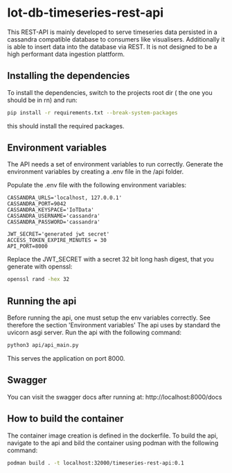 # Iot-db-timeseries-rest-api

This REST-API is mainly developed to serve timeseries data persisted in a cassandra compatible database to consumers like visualisers. Additionally it is able to insert data into the database via REST. It is not designed to be a high performant data ingestion plattform.
## Installing the dependencies

To install the dependencies, switch to the projects root dir ( the one you should be in rn) and run:
```sh
pip install -r requirements.txt --break-system-packages
```
this should install the required packages.

## Environment variables
The API needs a set of environment variables to run correctly.
Generate the environment variables by creating a .env file in the /api folder.

Populate the .env file with the following environment variables:
```.env
CASSANDRA_URLS='localhost, 127.0.0.1'
CASSANDRA_PORT=9042
CASSANDRA_KEYSPACE='IoTData'
CASSANDRA_USERNAME='cassandra'
CASSANDRA_PASSWORD='cassandra'

JWT_SECRET='generated jwt secret'
ACCESS_TOKEN_EXPIRE_MINUTES = 30
API_PORT=8000
```
Replace the JWT_SECRET with a secret 32 bit long hash digest, that you generate with openssl:

```sh
openssl rand -hex 32
```
## Running the api
Before running the api, one must setup the env variables correctly. 
See therefore the section 'Environment variables'
The api uses by standard the uvicorn asgi server.
Run the api with the following command:
```sh
python3 api/api_main.py
```
This serves the application on port 8000.
## Swagger
You can visit the swagger docs after running at:
http://localhost:8000/docs

## How to build the container

The container image creation is defined in the dockerfile.
To build the api, navigate to the api and bild the container using podman with the 
following command:
```sh
podman build . -t localhost:32000/timeseries-rest-api:0.1
```
